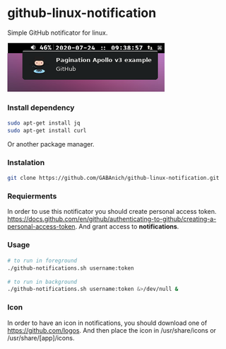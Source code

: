 # github-linux-notification

Simple GitHub notificator for linux.

![example](https://github.com/GABAnich/github-linux-notification/blob/master/images/example.png)

### Install dependency

```bash
sudo apt-get install jq
sudo apt-get install curl
```

Or another package manager.

### Instalation

```bash
git clone https://github.com/GABAnich/github-linux-notification.git
```

### Requierments

In order to use this notificator you should create personal access token.
https://docs.github.com/en/github/authenticating-to-github/creating-a-personal-access-token.
And grant access to **notifications**.

### Usage

```bash
# to run in foreground
./github-notifications.sh username:token
```

```bash
# to run in background
./github-notifications.sh username:token &>/dev/null &
```

### Icon

In order to have an icon in notifications, you should download one of https://github.com/logos.
And then place the icon in /usr/share/icons or /usr/share/[app]/icons.
